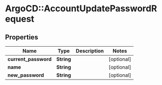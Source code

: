 # ArgoCD::AccountUpdatePasswordRequest

## Properties
Name | Type | Description | Notes
------------ | ------------- | ------------- | -------------
**current_password** | **String** |  | [optional] 
**name** | **String** |  | [optional] 
**new_password** | **String** |  | [optional] 


